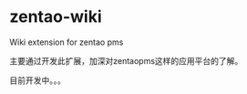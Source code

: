 zentao-wiki
===========

Wiki extension for zentao pms

主要通过开发此扩展，加深对zentaopms这样的应用平台的了解。

目前开发中。。。
